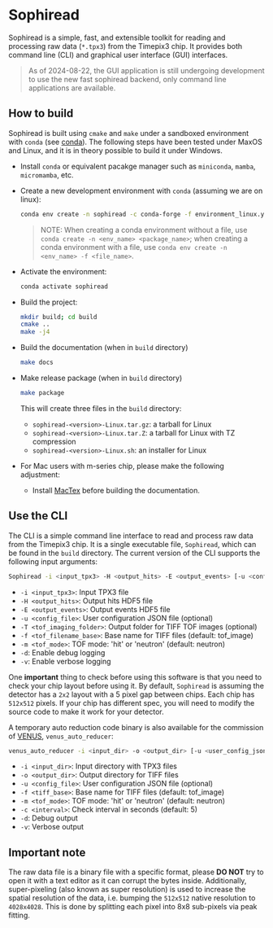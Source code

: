 # Sophiread

Sophiread is a simple, fast, and extensible toolkit for reading and processing raw data (`*.tpx3`) from the Timepix3 chip.
It provides both command line (CLI) and graphical user interface (GUI) interfaces.

> As of 2024-08-22, the GUI application is still undergoing development to use the new fast sophiread backend, only command line applications are available.

## How to build

Sophiread is built using `cmake` and `make` under a sandboxed environment with `conda` (see [conda](https://conda.io/docs/)).
The following steps have been tested under MaxOS and Linux, and it is in theory possible to build it under Windows.

- Install `conda` or equivalent pacakge manager such as `miniconda`, `mamba`, `micromamba`, etc.
- Create a new development environment with `conda` (assuming we are on linux):

    ```bash
    conda env create -n sophiread -c conda-forge -f environment_linux.yml
    ```

  > NOTE: When creating a conda environment without a file, use `conda create -n <env_name> <package_name>`; when creating a conda environment with a file, use `conda env create -n <env_name> -f <file_name>`.

- Activate the environment:

    ```bash
    conda activate sophiread
    ```

- Build the project:

    ```bash
    mkdir build; cd build
    cmake ..
    make -j4
    ```

- Build the documentation (when in `build` directory)

    ```bash
    make docs
    ```

- Make release package (when in `build` directory)

    ```bash
    make package
    ```

    This will create three files in the `build` directory:

  - `sophiread-<version>-Linux.tar.gz`: a tarball for Linux
  - `sophiread-<version>-Linux.tar.Z`: a tarball for Linux with TZ compression
  - `sophiread-<version>-Linux.sh`: an installer for Linux

- For Mac users with m-series chip, please make the following adjustment:
  - Install [MacTex](https://www.tug.org/mactex/) before building the documentation.

## Use the CLI

The CLI is a simple command line interface to read and process raw data from the Timepix3 chip.
It is a single executable file, `Sophiread`, which can be found in the `build` directory.
The current version of the CLI supports the following input arguments:

```bash
Sophiread -i <input_tpx3> -H <output_hits> -E <output_events> [-u <config_file>] [-T <tof_imaging_folder>] [-f <tof_filename_base>] [-m <tof_mode>] [-d] [-v]
```

- `-i <input_tpx3>`: Input TPX3 file
- `-H <output_hits>`: Output hits HDF5 file
- `-E <output_events>`: Output events HDF5 file
- `-u <config_file>`: User configuration JSON file (optional)
- `-T <tof_imaging_folder>`: Output folder for TIFF TOF images (optional)
- `-f <tof_filename_base>`: Base name for TIFF files (default: tof_image)
- `-m <tof_mode>`: TOF mode: 'hit' or 'neutron' (default: neutron)
- `-d`: Enable debug logging
- `-v`: Enable verbose logging

One **important** thing to check before using this software is that you need to check your chip layout before using it.
By default, `Sophiread` is assuming the detector has a `2x2` layout with a 5 pixel gap between chips.
Each chip has `512x512` pixels.
If your chip has different spec, you will need to modify the source code to make it work for your detector.

A temporary auto reduction code binary is also available for the commission of [VENUS](https://neutrons.ornl.gov/venus), `venus_auto_reducer`:

```bash
venus_auto_reducer -i <input_dir> -o <output_dir> [-u <user_config_json>] [-f <tiff_file_name_base>] [-m <tof_mode>] [-c <check_interval>] [-v] [-d]
```

- `-i <input_dir>`:  Input directory with TPX3 files
- `-o <output_dir>`:  Output directory for TIFF files
- `-u <config_file>`:  User configuration JSON file (optional)
- `-f <tiff_base>`:  Base name for TIFF files (default: tof_image)
- `-m <tof_mode>`:  TOF mode: 'hit' or 'neutron' (default: neutron)
- `-c <interval>`:  Check interval in seconds (default: 5)
- `-d`:  Debug output
- `-v`:  Verbose output

## Important note

The raw data file is a binary file with a specific format, please **DO NOT** try to open it with a text editor as it can corrupt the bytes inside.
Additionally, super-pixeling (also known as super resolution) is used to increase the spatial resolution of the data, i.e. bumping the `512x512` native resolution to `4028x4028`.
This is done by splitting each pixel into 8x8 sub-pixels via peak fitting.
